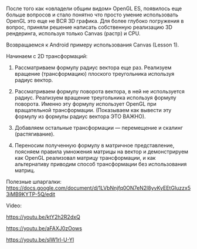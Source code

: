 ﻿После того как «овладели общим видом» OpenGL ES, появилось еще больше вопросов и стало понятно что просто умение использовать OpenGL это еще не ВСЯ 3D графика. 
Для более глубоко погружения в вопрос, приняли решение написать собственную реализацию 3D рендеринга, используя только Canvas (растр) и CPU. 

Возвращаемся к Android примеру использования Canvas (Lesson 1).

Начинаем с 2D трансформаций:

1) Рассматриваем формулу радиус вектора еще раз. Реализуем вращение (трансформацию) плоского треугольника используя радиус вектор.

2) Рассматриваем формулу поворота вектора, в ней не используется радиус. Реализуем вращение треугольника используя формулу поворота. Именно эту формулу использует OpenGL при вращательной трансформации. (Показываем как вывести эту формулу из формулы радиус вектора ЭТО ВАЖНО). 

3) Добавляем остальные трансформации — перемещение и скалинг (растягивание).

4) Переносим полученную формулу в матричное представление, поясняем правила умножения матрицы на вектор и демонстрируем как OpenGL реализовал матрицу трансформации, и как альтернативу приводим способ трансформации без использования матриц.

Полезные шпаргалки:
https://docs.google.com/document/d/1LVbNnjfq0ON7eN2l8yvKyEEtGIuzzx53iMB9KYTP-5Q/edit

Video:

https://youtu.be/ktY2h2R2dxQ

https://youtu.be/aFAXJ0zOows

https://youtu.be/slW1rl-U-YI
